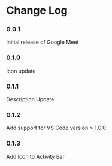 # Change Log

### 0.0.1

Initial release of Google Meet

### 0.1.0

Icon update

### 0.1.1

Description Update

### 0.1.2

Add support for VS Code version > 1.0.0

### 0.1.3

Add Icon to Activity Bar